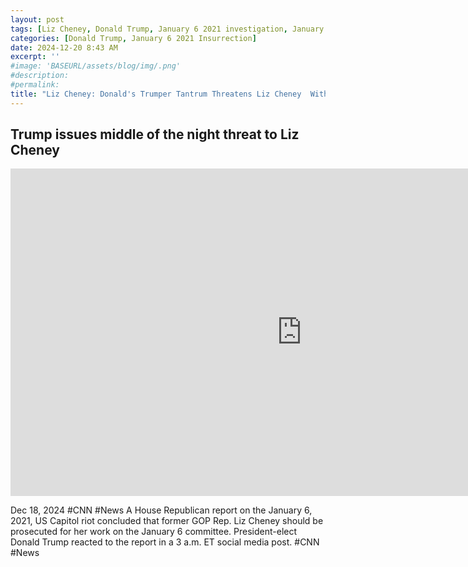 ```yaml
---
layout: post
tags: [Liz Cheney, Donald Trump, January 6 2021 investigation, January 6 2021 committee, Cassidy Hutchinson testimony, politics]
categories: [Donald Trump, January 6 2021 Insurrection]
date: 2024-12-20 8:43 AM
excerpt: ''
#image: 'BASEURL/assets/blog/img/.png'
#description:
#permalink:
title: "Liz Cheney: Donald's Trumper Tantrum Threatens Liz Cheney  With His TwitterPhone"
---
```



## Trump issues middle of the night threat to Liz Cheney

<iframe width="932" height="524" src="https://www.youtube.com/embed/svDm_NlqVIQ" title="Trump issues middle of the night threat to Liz Cheney" frameborder="0" allow="accelerometer; autoplay; clipboard-write; encrypted-media; gyroscope; picture-in-picture; web-share" referrerpolicy="strict-origin-when-cross-origin" allowfullscreen></iframe>

Dec 18, 2024  #CNN #News
A House Republican report on the January 6, 2021, US Capitol riot concluded that former GOP Rep. Liz Cheney should be prosecuted for her work on the January 6 committee. President-elect Donald Trump reacted to the report in a 3 a.m. ET social media post.  #CNN #News